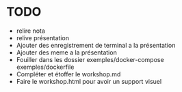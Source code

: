 # TODO
* relire nota
* relive présentation
* Ajouter des enregistrement de terminal a la présentation
* Ajouter des meme a la présentation
* Fouiller dans les dossier exemples/docker-compose exemples/dockerfile
* Compléter et étoffer le workshop.md
* Faire le workshop.html pour avoir un support visuel